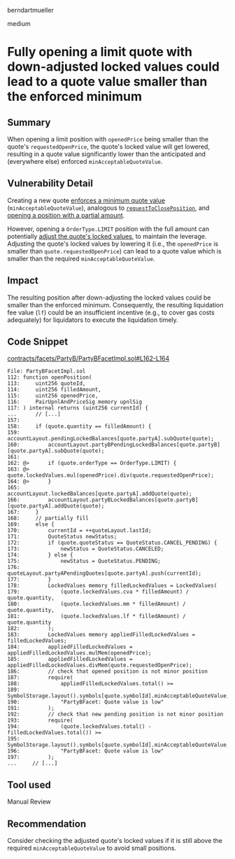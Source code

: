 berndartmueller

medium

# Fully opening a limit quote with down-adjusted locked values could lead to a quote value smaller than the enforced minimum

## Summary

When opening a limit position with `openedPrice` being smaller than the quote's `requestedOpenPrice`, the quote's locked value will get lowered, resulting in a quote value significantly lower than the anticipated and (everywhere else) enforced `minAcceptableQuoteValue`.

## Vulnerability Detail

Creating a new quote [enforces a minimum quote value](https://github.com/sherlock-audit/2023-06-symmetrical/blob/main/symmio-core/contracts/facets/PartyA/PartyAFacetImpl.sol#L62-L65) (`minAcceptableQuoteValue`), analogous to [`requestToClosePosition`](https://github.com/sherlock-audit/2023-06-symmetrical/blob/main/symmio-core/contracts/facets/PartyA/PartyAFacetImpl.sol#L175-L182), and [opening a position with a partial amount](https://github.com/sherlock-audit/2023-06-symmetrical/blob/main/symmio-core/contracts/facets/PartyB/PartyBFacetImpl.sol#L187-L197).

However, opening a `OrderType.LIMIT` position with the full amount can potentially [adjust the quote's locked values](https://github.com/sherlock-audit/2023-06-symmetrical/blob/main/symmio-core/contracts/facets/PartyB/PartyBFacetImpl.sol#L162-L164), to maintain the leverage. Adjusting the quote's locked values by lowering it (i.e., the `openedPrice` is smaller than `quote.requestedOpenPrice`) can lead to a quote value which is smaller than the required `minAcceptableQuoteValue`.

## Impact

The resulting position after down-adjusting the locked values could be smaller than the enforced minimum. Consequently, the resulting liquidation fee value (`lf`) could be an insufficient incentive (e.g., to cover gas costs adequately) for liquidators to execute the liquidation timely.

## Code Snippet

[contracts/facets/PartyB/PartyBFacetImpl.sol#L162-L164](https://github.com/sherlock-audit/2023-06-symmetrical/blob/main/symmio-core/contracts/facets/PartyB/PartyBFacetImpl.sol#L162-L164)

```solidity
File: PartyBFacetImpl.sol
112: function openPosition(
113:     uint256 quoteId,
114:     uint256 filledAmount,
115:     uint256 openedPrice,
116:     PairUpnlAndPriceSig memory upnlSig
117: ) internal returns (uint256 currentId) {
...      // [...]
157:
158:     if (quote.quantity == filledAmount) {
159:         accountLayout.pendingLockedBalances[quote.partyA].subQuote(quote);
160:         accountLayout.partyBPendingLockedBalances[quote.partyB][quote.partyA].subQuote(quote);
161:
162: @>      if (quote.orderType == OrderType.LIMIT) {
163: @>          quote.lockedValues.mul(openedPrice).div(quote.requestedOpenPrice);
164: @>      }
165:         accountLayout.lockedBalances[quote.partyA].addQuote(quote);
166:         accountLayout.partyBLockedBalances[quote.partyB][quote.partyA].addQuote(quote);
167:     }
168:     // partially fill
169:     else {
170:         currentId = ++quoteLayout.lastId;
171:         QuoteStatus newStatus;
172:         if (quote.quoteStatus == QuoteStatus.CANCEL_PENDING) {
173:             newStatus = QuoteStatus.CANCELED;
174:         } else {
175:             newStatus = QuoteStatus.PENDING;
176:             quoteLayout.partyAPendingQuotes[quote.partyA].push(currentId);
177:         }
178:         LockedValues memory filledLockedValues = LockedValues(
179:             (quote.lockedValues.cva * filledAmount) / quote.quantity,
180:             (quote.lockedValues.mm * filledAmount) / quote.quantity,
181:             (quote.lockedValues.lf * filledAmount) / quote.quantity
182:         );
183:         LockedValues memory appliedFilledLockedValues = filledLockedValues;
184:         appliedFilledLockedValues = appliedFilledLockedValues.mulMem(openedPrice);
185:         appliedFilledLockedValues = appliedFilledLockedValues.divMem(quote.requestedOpenPrice);
186:         // check that opened position is not minor position
187:         require(
188:             appliedFilledLockedValues.total() >=
189:             SymbolStorage.layout().symbols[quote.symbolId].minAcceptableQuoteValue,
190:             "PartyBFacet: Quote value is low"
191:         );
192:         // check that new pending position is not minor position
193:         require(
194:             (quote.lockedValues.total() - filledLockedValues.total()) >=
195:             SymbolStorage.layout().symbols[quote.symbolId].minAcceptableQuoteValue,
196:             "PartyBFacet: Quote value is low"
197:         );
...     // [...]
```

## Tool used

Manual Review

## Recommendation

Consider checking the adjusted quote's locked values if it is still above the required `minAcceptableQuoteValue` to avoid small positions.

